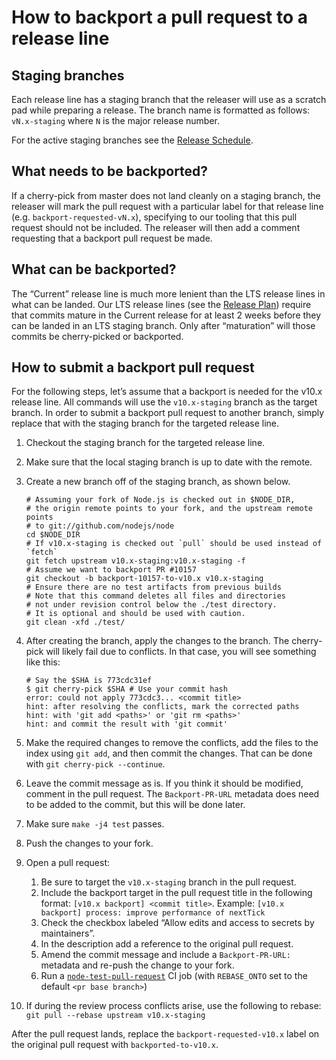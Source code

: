 # How to backport a pull request to a release line

## Staging branches

Each release line has a staging branch that the releaser will use as a scratch pad while preparing a release. The branch name is formatted as follows: `vN.x-staging` where `N` is the major release number.

For the active staging branches see the [Release Schedule](https://github.com/nodejs/Release#release-schedule).

## What needs to be backported?

If a cherry-pick from master does not land cleanly on a staging branch, the releaser will mark the pull request with a particular label for that release line (e.g. `backport-requested-vN.x`), specifying to our tooling that this pull request should not be included. The releaser will then add a comment requesting that a backport pull request be made.

## What can be backported?

The “Current” release line is much more lenient than the LTS release lines in what can be landed. Our LTS release lines (see the [Release Plan](https://github.com/nodejs/Release#release-plan)) require that commits mature in the Current release for at least 2 weeks before they can be landed in an LTS staging branch. Only after “maturation” will those commits be cherry-picked or backported.

## How to submit a backport pull request

For the following steps, let’s assume that a backport is needed for the v10.x release line. All commands will use the `v10.x-staging` branch as the target branch. In order to submit a backport pull request to another branch, simply replace that with the staging branch for the targeted release line.

1.  Checkout the staging branch for the targeted release line.
2.  Make sure that the local staging branch is up to date with the remote.
3.  Create a new branch off of the staging branch, as shown below.

        # Assuming your fork of Node.js is checked out in $NODE_DIR,
        # the origin remote points to your fork, and the upstream remote points
        # to git://github.com/nodejs/node
        cd $NODE_DIR
        # If v10.x-staging is checked out `pull` should be used instead of `fetch`
        git fetch upstream v10.x-staging:v10.x-staging -f
        # Assume we want to backport PR #10157
        git checkout -b backport-10157-to-v10.x v10.x-staging
        # Ensure there are no test artifacts from previous builds
        # Note that this command deletes all files and directories
        # not under revision control below the ./test directory.
        # It is optional and should be used with caution.
        git clean -xfd ./test/

4.  After creating the branch, apply the changes to the branch. The cherry-pick will likely fail due to conflicts. In that case, you will see something like this:

        # Say the $SHA is 773cdc31ef
        $ git cherry-pick $SHA # Use your commit hash
        error: could not apply 773cdc3... <commit title>
        hint: after resolving the conflicts, mark the corrected paths
        hint: with 'git add <paths>' or 'git rm <paths>'
        hint: and commit the result with 'git commit'

5.  Make the required changes to remove the conflicts, add the files to the index using `git add`, and then commit the changes. That can be done with `git cherry-pick --continue`.
6.  Leave the commit message as is. If you think it should be modified, comment in the pull request. The `Backport-PR-URL` metadata does need to be added to the commit, but this will be done later.
7.  Make sure `make -j4 test` passes.
8.  Push the changes to your fork.
9.  Open a pull request:
    1.  Be sure to target the `v10.x-staging` branch in the pull request.
    2.  Include the backport target in the pull request title in the following format: `[v10.x backport] <commit title>`. Example: `[v10.x backport] process: improve performance of nextTick`
    3.  Check the checkbox labeled “Allow edits and access to secrets by maintainers”.
    4.  In the description add a reference to the original pull request.
    5.  Amend the commit message and include a `Backport-PR-URL:` metadata and re-push the change to your fork.
    6.  Run a [`node-test-pull-request`](https://ci.nodejs.org/job/node-test-pull-request/build) CI job (with `REBASE_ONTO` set to the default `<pr base branch>`)
10. If during the review process conflicts arise, use the following to rebase: `git pull --rebase upstream v10.x-staging`

After the pull request lands, replace the `backport-requested-v10.x` label on the original pull request with `backported-to-v10.x`.
